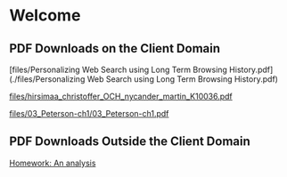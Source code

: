
# Welcome

## PDF Downloads on the Client Domain

[files/Personalizing Web Search using Long Term Browsing History.pdf](./files/Personalizing Web Search using Long Term Browsing History.pdf)

[files/hirsimaa_christoffer_OCH_nycander_martin_K10036.pdf](./files/hirsimaa_christoffer_OCH_nycander_martin_K10036.pdf)

[files/03_Peterson-ch1/03_Peterson-ch1.pdf](./files/03_Peterson-ch1.pdf)

## PDF Downloads Outside the Client Domain

[Homework: An analysis](https://www.nfer.ac.uk/publications/HWK01/HWK01.pdf)
